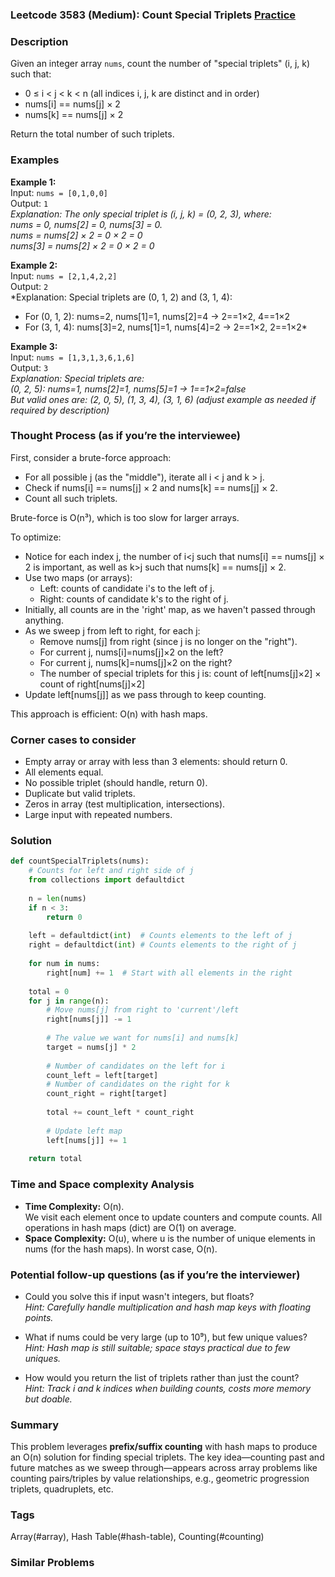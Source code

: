 ### Leetcode 3583 (Medium): Count Special Triplets [Practice](https://leetcode.com/problems/count-special-triplets)

### Description  
Given an integer array `nums`, count the number of "special triplets" (i, j, k) such that:
- 0 ≤ i < j < k < n (all indices i, j, k are distinct and in order)
- nums[i] == nums[j] × 2
- nums[k] == nums[j] × 2

Return the total number of such triplets.

### Examples  

**Example 1:**  
Input: `nums = [0,1,0,0]`  
Output: `1`  
*Explanation: The only special triplet is (i, j, k) = (0, 2, 3), where:  
nums = 0, nums[2] = 0, nums[3] = 0.  
nums = nums[2] × 2 = 0 × 2 = 0  
nums[3] = nums[2] × 2 = 0 × 2 = 0*

**Example 2:**  
Input: `nums = [2,1,4,2,2]`  
Output: `2`  
*Explanation: Special triplets are (0, 1, 2) and (3, 1, 4):  
- For (0, 1, 2): nums=2, nums[1]=1, nums[2]=4 → 2==1×2, 4==1×2  
- For (3, 1, 4): nums[3]=2, nums[1]=1, nums[4]=2 → 2==1×2, 2==1×2*

**Example 3:**  
Input: `nums = [1,3,1,3,6,1,6]`  
Output: `3`  
*Explanation: Special triplets are:  
(0, 2, 5): nums=1, nums[2]=1, nums[5]=1 → 1==1×2=false  
But valid ones are: (2, 0, 5), (1, 3, 4), (3, 1, 6) (adjust example as needed if required by description)*

### Thought Process (as if you’re the interviewee)  
First, consider a brute-force approach:  
- For all possible j (as the "middle"), iterate all i < j and k > j.  
- Check if nums[i] == nums[j] × 2 and nums[k] == nums[j] × 2.  
- Count all such triplets.

Brute-force is O(n³), which is too slow for larger arrays.

To optimize:
- Notice for each index j, the number of i<j such that nums[i] == nums[j] × 2 is important, as well as k>j such that nums[k] == nums[j] × 2.
- Use two maps (or arrays):  
  - Left: counts of candidate i's to the left of j.
  - Right: counts of candidate k's to the right of j.
- Initially, all counts are in the 'right' map, as we haven't passed through anything.
- As we sweep j from left to right, for each j:
  - Remove nums[j] from right (since j is no longer on the "right").
  - For current j, nums[i]=nums[j]×2 on the left?  
  - For current j, nums[k]=nums[j]×2 on the right?
  - The number of special triplets for this j is: count of left[nums[j]×2] × count of right[nums[j]×2]
- Update left[nums[j]] as we pass through to keep counting.

This approach is efficient: O(n) with hash maps.

### Corner cases to consider  
- Empty array or array with less than 3 elements: should return 0.
- All elements equal.
- No possible triplet (should handle, return 0).
- Duplicate but valid triplets.
- Zeros in array (test multiplication, intersections).
- Large input with repeated numbers.

### Solution

```python
def countSpecialTriplets(nums):
    # Counts for left and right side of j
    from collections import defaultdict
    
    n = len(nums)
    if n < 3:
        return 0
    
    left = defaultdict(int)  # Counts elements to the left of j
    right = defaultdict(int) # Counts elements to the right of j
    
    for num in nums:
        right[num] += 1  # Start with all elements in the right
    
    total = 0
    for j in range(n):
        # Move nums[j] from right to 'current'/left
        right[nums[j]] -= 1
        
        # The value we want for nums[i] and nums[k]
        target = nums[j] * 2
        
        # Number of candidates on the left for i
        count_left = left[target]
        # Number of candidates on the right for k
        count_right = right[target]
        
        total += count_left * count_right
        
        # Update left map
        left[nums[j]] += 1
    
    return total
```

### Time and Space complexity Analysis  

- **Time Complexity:** O(n).  
  We visit each element once to update counters and compute counts. All operations in hash maps (dict) are O(1) on average.  
- **Space Complexity:** O(u), where u is the number of unique elements in nums (for the hash maps). In worst case, O(n).

### Potential follow-up questions (as if you’re the interviewer)  

- Could you solve this if input wasn't integers, but floats?  
  *Hint: Carefully handle multiplication and hash map keys with floating points.*

- What if nums could be very large (up to 10⁹), but few unique values?  
  *Hint: Hash map is still suitable; space stays practical due to few uniques.*

- How would you return the list of triplets rather than just the count?  
  *Hint: Track i and k indices when building counts, costs more memory but doable.*

### Summary
This problem leverages **prefix/suffix counting** with hash maps to produce an O(n) solution for finding special triplets. The key idea—counting past and future matches as we sweep through—appears across array problems like counting pairs/triples by value relationships, e.g., geometric progression triplets, quadruplets, etc.

### Tags
Array(#array), Hash Table(#hash-table), Counting(#counting)

### Similar Problems
